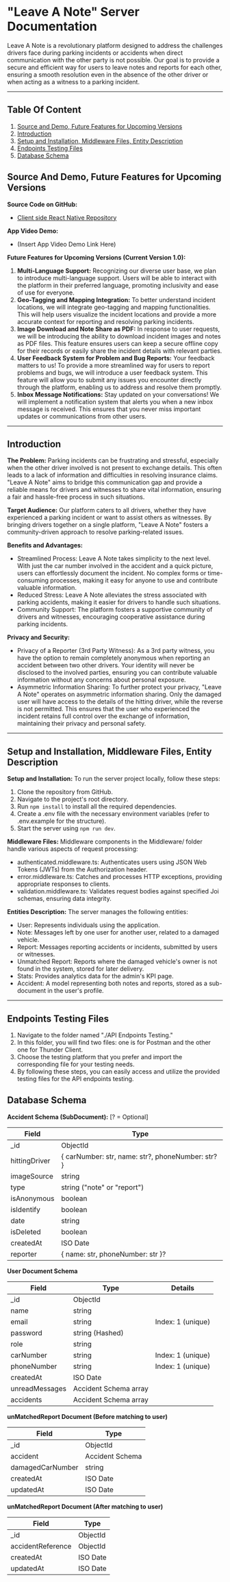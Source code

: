 # "Leave A Note" Server Documentation
Leave A Note is a revolutionary platform designed to address the challenges drivers face during parking incidents or accidents when direct communication with the other party is not possible. Our goal is to provide a secure and efficient way for users to leave notes and reports for each other, ensuring a smooth resolution even in the absence of the other driver or when acting as a witness to a parking incident.

---

## Table Of Content
1. [Source and Demo, Future Features for Upcoming Versions](#source-and-demo-future-features-for-upcoming-versions)
2. [Introduction](#introduction)
3. [Setup and Installation, Middleware Files, Entity Description](#setup-and-installation-middleware-files-entity-description)
4. [Endpoints Testing Files](#endpoints-testing-files)
6. [Database Schema](#database-schema)


## Source And Demo, Future Features for Upcoming Versions

**Source Code on GitHub:**
- [Client side React Native Repository](https://github.com/korenkaplan/Leave-A-Note)
  
**App Video Demo:**
- (Insert App Video Demo Link Here)

**Future Features for Upcoming Versions (Current Version 1.0):**
1. **Multi-Language Support:** Recognizing our diverse user base, we plan to introduce multi-language support. Users will be able to interact with the platform in their preferred language, promoting inclusivity and ease of use for everyone.
2. **Geo-Tagging and Mapping Integration:** To better understand incident locations, we will integrate geo-tagging and mapping functionalities. This will help users visualize the incident locations and provide a more accurate context for reporting and resolving parking incidents.
3. **Image Download and Note Share as PDF:** In response to user requests, we will be introducing the ability to download incident images and notes as PDF files. This feature ensures users can keep a secure offline copy for their records or easily share the incident details with relevant parties.
4. **User Feedback System for Problem and Bug Reports:** Your feedback matters to us! To provide a more streamlined way for users to report problems and bugs, we will introduce a user feedback system. This feature will allow you to submit any issues you encounter directly through the platform, enabling us to address and resolve them promptly.
5. **Inbox Message Notifications:** Stay updated on your conversations! We will implement a notification system that alerts you when a new inbox message is received. This ensures that you never miss important updates or communications from other users.

---

## Introduction



**The Problem:**
Parking incidents can be frustrating and stressful, especially when the other driver involved is not present to exchange details. This often leads to a lack of information and difficulties in resolving insurance claims. "Leave A Note" aims to bridge this communication gap and provide a reliable means for drivers and witnesses to share vital information, ensuring a fair and hassle-free process in such situations.

**Target Audience:**
Our platform caters to all drivers, whether they have experienced a parking incident or want to assist others as witnesses. By bringing drivers together on a single platform, "Leave A Note" fosters a community-driven approach to resolve parking-related issues.

**Benefits and Advantages:**
- Streamlined Process: Leave A Note takes simplicity to the next level. With just the car number involved in the accident and a quick picture, users can effortlessly document the incident. No complex forms or time-consuming processes, making it easy for anyone to use and contribute valuable information.
- Reduced Stress: Leave A Note alleviates the stress associated with parking accidents, making it easier for drivers to handle such situations.
- Community Support: The platform fosters a supportive community of drivers and witnesses, encouraging cooperative assistance during parking incidents.

**Privacy and Security:**
- Privacy of a Reporter (3rd Party Witness): As a 3rd party witness, you have the option to remain completely anonymous when reporting an accident between two other drivers. Your identity will never be disclosed to the involved parties, ensuring you can contribute valuable information without any concerns about personal exposure.
- Asymmetric Information Sharing: To further protect your privacy, "Leave A Note" operates on asymmetric information sharing. Only the damaged user will have access to the details of the hitting driver, while the reverse is not permitted. This ensures that the user who experienced the incident retains full control over the exchange of information, maintaining their privacy and personal safety.
---

## Setup and Installation, Middleware Files, Entity Description

**Setup and Installation:**
To run the server project locally, follow these steps:
1. Clone the repository from GitHub.
2. Navigate to the project's root directory.
3. Run `npm install` to install all the required dependencies.
4. Create a .env file with the necessary environment variables (refer to .env.example for the structure).
5. Start the server using `npm run dev`.

**Middleware Files:**
Middleware components in the Middleware/ folder handle various aspects of request processing:
- authenticated.middleware.ts: Authenticates users using JSON Web Tokens (JWTs) from the Authorization header.
- error.middleware.ts: Catches and processes HTTP exceptions, providing appropriate responses to clients.
- validation.middleware.ts: Validates request bodies against specified Joi schemas, ensuring data integrity.

**Entities Description:**
The server manages the following entities:
- User: Represents individuals using the application.
- Note: Messages left by one user for another user, related to a damaged vehicle.
- Report: Messages reporting accidents or incidents, submitted by users or witnesses.
- Unmatched Report: Reports where the damaged vehicle's owner is not found in the system, stored for later delivery.
- Stats: Provides analytics data for the admin's KPI page.
- Accident: A model representing both notes and reports, stored as a sub-document in the user's profile.

---
## Endpoints Testing Files
1.	Navigate to the folder named "./API Endpoints Testing."
2.	In this folder, you will find two files: one is for Postman and the other one for Thunder Client.
3.	Choose the testing platform that you prefer and import the corresponding file for your testing needs.
4.	By following these steps, you can easily access and utilize the provided testing files for the API endpoints testing.

## Database Schema

**Accident Schema (SubDocument):** [? = Optional]

| Field                                           | Type    |
|-------------------------------------------------|---------|
| _id                                             | ObjectId|
| hittingDriver                                   | { carNumber: str, name: str?, phoneNumber: str? } |
| imageSource                                     | string  |
| type                                            | string ("note" or "report") |
| isAnonymous                                     | boolean |
| isIdentify                                      | boolean |
| date                                            | string  |
| isDeleted                                       | boolean |
| createdAt                                       | ISO Date|
| reporter                                        | { name: str, phoneNumber: str }? |

**User Document Schema**

| Field                                         | Type      | Details                 |
|-----------------------------------------------|-----------|-------------------------|
| _id                                           | ObjectId  |                         |
| name                                          | string    |                         |
| email                                         | string    | Index: 1 (unique)       |
| password                                      | string (Hashed) |                    |
| role                                          | string    |                         |
| carNumber                                     | string    | Index: 1 (unique)       |
| phoneNumber                                   | string    | Index: 1 (unique)       |
| createdAt                                     | ISO Date  |                         |
| unreadMessages                                | Accident Schema array |     |
| accidents                                     | Accident Schema array |     |

**unMatchedReport Document (Before matching to user)**

| Field                                             | Type  |
|---------------------------------------------------|-------|
| _id                                               | ObjectId |
| accident                                          | Accident Schema |
| damagedCarNumber                                  | string |
| createdAt                                         | ISO Date|
| updatedAt                                         | ISO Date|

**unMatchedReport Document (After matching to user)**

| Field                                             | Type  |
|---------------------------------------------------|-------|
| _id                                               | ObjectId |
| accidentReference                                 | ObjectId |
| createdAt                                         | ISO Date|
| updatedAt                                         | ISO Date|


